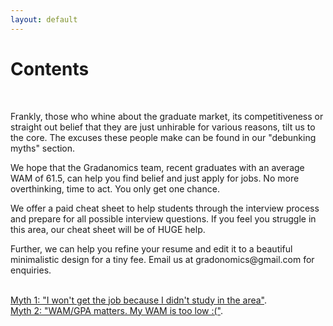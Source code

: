 ```yaml
---
layout: default
---
```

# [](#header-1)Contents
<br>

        
<p>Frankly, those who whine about the graduate market, its competitiveness or straight out belief that they are just unhirable for various reasons, tilt us to the core. The excuses these people make can be found in our "debunking myths" section.</p>
          
<p>We hope that the Gradanomics team, recent graduates with an average WAM of 61.5, can help you find belief and just apply for jobs. No more overthinking, time to act. You only get one chance.</p>
          
<p>We offer a paid cheat sheet to help students through the interview process and prepare for all possible interview questions. If you feel you struggle in this area, our cheat sheet will be of HUGE help. </p>
          
<p>Further, we can help you refine your resume and edit it to a beautiful minimalistic design for a tiny fee. Email us at gradonomics@gmail.com for enquiries.</p>

<br><a href="myth-one">Myth 1: "I won't get the job because I didn't study in the area"</a>.
<br><a href="myth-two">Myth 2: "WAM/GPA matters. My WAM is too low :("</a>.